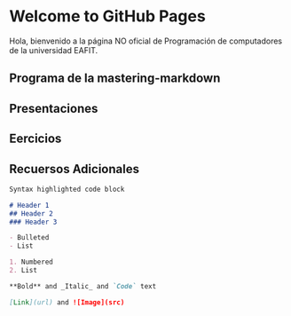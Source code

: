 # Welcome to GitHub Pages

Hola, bienvenido a la página NO oficial de Programación de computadores de la universidad EAFIT.

## Programa de la mastering-markdown
## Presentaciones

## Eercicios

## Recuersos Adicionales

```markdown
Syntax highlighted code block

# Header 1
## Header 2
### Header 3

- Bulleted
- List

1. Numbered
2. List

**Bold** and _Italic_ and `Code` text

[Link](url) and ![Image](src)
```
